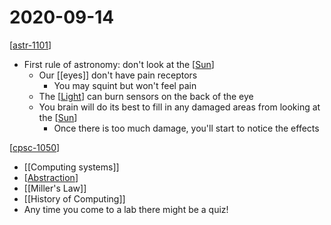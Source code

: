 # 2020-09-14

[[astr-1101]]

- First rule of astronomy: don't look at the [[Sun]]
  - Our [[eyes]] don't have pain receptors
    - You may squint but won't feel pain
  - The [[Light]] can burn sensors on the back of the eye
  - You brain will do its best to fill in any damaged areas from looking at the [[Sun]]
    - Once there is too much damage, you'll start to notice the effects

[[cpsc-1050]]

- [[Computing systems]]
- [[Abstraction]]
- [[Miller's Law]]
- [[History of Computing]]
- Any time you come to a lab there might be a quiz!

[//begin]: # "Autogenerated link references for markdown compatibility"
[astr-1101]: astr-1101 "ASTR 1101 - Intro to the Solar System"
[sun]: sun "Sun"
[light]: light "Light"
[cpsc-1050]: cpsc-1050 "CPSC 1050 - Introduction to Computer Science"
[computing-systems]: computing-systems "Computing Systems"
[abstraction]: abstraction "Abstraction"
[history-of-computing]: history-of-computing "History"
[//end]: # "Autogenerated link references"
